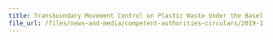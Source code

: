 ```yaml
---
title: Transboundary Movement Control on Plastic Waste Under the Basel Convention 
file_url: /files/news-and-media/competent-authorities-circulars/2019-11-01-CA.pdf
---
```

